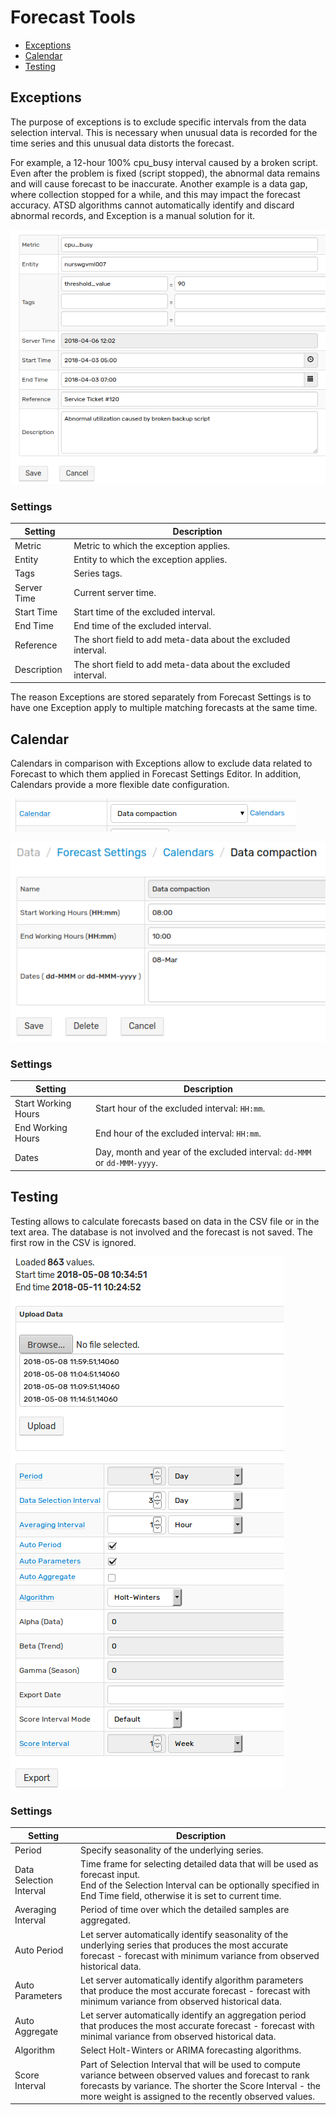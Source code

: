 # Forecast Tools

  * [Exceptions](#exceptions)
  * [Calendar](#calendar)
  * [Testing](#testing)

## Exceptions

The purpose of exceptions is to exclude specific intervals from the data selection interval. This is necessary when unusual data is recorded for the time series and this unusual data distorts the forecast. 

For example, a 12-hour 100% cpu_busy interval caused by a broken script. Even after the problem is fixed (script stopped), the abnormal data remains and will cause forecast to be inaccurate. Another example is a data gap, where collection stopped for a while, and this may impact the forecast accuracy. ATSD algorithms cannot automatically identify and discard abnormal records, and Exception is a manual solution for it.

![](resources/calendar_exceptions_testing_1.png) 

### Settings

| Setting | Description |
|---|---|
|Metric|Metric to which the exception applies.|
|Entity|Entity to which the exception applies.|
|Tags|Series tags.|
|Server Time|Current server time.|
|Start Time|Start time of the excluded interval.|
|End Time|End time of the excluded interval.|
|Reference|The short field to add meta-data about the excluded interval.|
|Description|The short field to add meta-data about the excluded interval.|

The reason Exceptions are stored separately from Forecast Settings is to have one Exception apply to multiple matching forecasts at the same time.

## Calendar

Calendars in comparison with Exceptions allow to exclude data related to Forecast to which them applied in Forecast Settings Editor. In addition, Calendars provide a more flexible date configuration.

![](resources/calendar_exceptions_testing_3.png) 

![](resources/calendar_exceptions_testing_2.png) 

### Settings

| Setting | Description |
|---|---|
|Start Working Hours|Start hour of the excluded interval: `HH:mm`.|
|End Working Hours|End hour of the excluded interval: `HH:mm`.|
|Dates|Day, month and year of the excluded interval: `dd-MMM` or `dd-MMM-yyyy`.|

## Testing

Testing allows to calculate forecasts based on data in the CSV file or in the text area. The database is not involved and the forecast is not saved. The first row in the CSV is ignored.

![](resources/calendar_exceptions_testing_4.png)

### Settings

| Setting | Description |
|---|---|
|Period|Specify seasonality of the underlying series.|
|Data Selection Interval|Time frame for selecting detailed data that will be used as forecast input.<br>End of the Selection Interval can be optionally specified in End Time field, otherwise it is set to current time.|
|Averaging Interval|Period of time over which the detailed samples are aggregated.|
|Auto Period|Let server automatically identify seasonality of the underlying series that produces the most accurate forecast - forecast with minimum variance from observed historical data.|
|Auto Parameters|Let server automatically identify algorithm parameters that produce the most accurate forecast - forecast with minimum variance from observed historical data.|
|Auto Aggregate|Let server automatically identify an aggregation period that produces the most accurate forecast - forecast with minimal variance from observed historical data.|
|Algorithm|Select Holt-Winters or ARIMA forecasting algorithms.|
|Score Interval|Part of Selection Interval that will be used to compute variance between observed values and forecast to rank forecasts by variance. The shorter the Score Interval - the more weight is assigned to the recently observed values.|